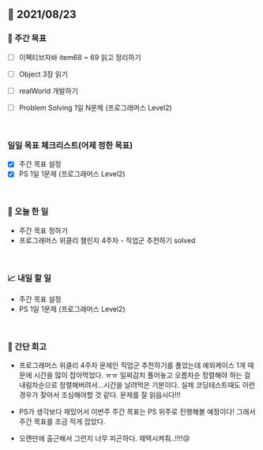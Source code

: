 ## 📅 2021/08/23


### 👏 주간 목표
- [ ] 이펙티브자바 item68 ~ 69 읽고 정리하기
- [ ] Object 3장 읽기
- [ ] realWorld 개발하기
- [ ] Problem Solving 1일 N문제 (프로그래머스 Level2)


<br/>

### 일일 목표 체크리스트(어제 정한 목표)

- [x] 주간 목표 설정
- [x] PS 1일 1문제 (프로그래머스 Level2)

<br/>

### 💯 오늘 한 일

- 주간 목표 정하기
- 프로그래머스 위클리 챌린지 4주차 - 직업군 추천하기 solved
  
<br/>

### 📈 내일 할 일

- 주간 목표 설정
- PS 1일 1문제 (프로그래머스 Level2)

<br/>

### 🤔 간단 회고

- 프로그래머스 위클리 4주차 문제인 직업군 추천하기를 풀었는데 예외케이스 1개 때문에 시간을 많이 잡아먹었다. ㅠㅠ 일찌감치 풀어놓고 오름차순 정렬해야 하는 걸
  내림차순으로 정렬해버려서...시간을 날려먹은 기분이다. 실제 코딩테스트때도 이런 경우가 잦아서 조심해야할 것 같다. 문제를 잘 읽읍시다!!!
  
- PS가 생각보다 재밌어서 이번주 주간 목표는 PS 위주로 진행해볼 예정이다! 그래서 주간 목표를 조금 적게 잡았다.
- 오랜만에 출근해서 그런지 너무 피곤하다. 재택시켜줘..!!!!😢

  
 


